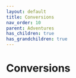 ```yaml
---
layout: default
title: Conversions
nav_order: 10
parent: Adventures
has_children: true
has_grandchildren: true
---
```


# Conversions
